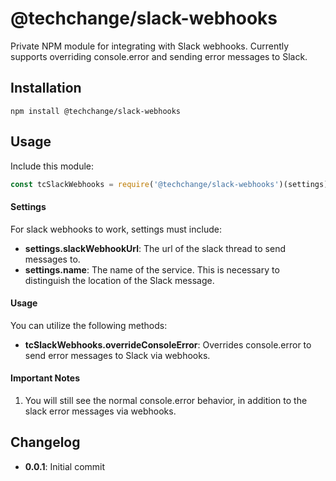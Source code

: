 @techchange/slack-webhooks
==========================

Private NPM module for integrating with Slack webhooks. Currently supports overriding console.error and sending error messages to Slack. 

## Installation
```
npm install @techchange/slack-webhooks
```

## Usage
Include this module:
```javascript
const tcSlackWebhooks = require('@techchange/slack-webhooks')(settings);
```

#### Settings
For slack webhooks to work, settings must include:

- **settings.slackWebhookUrl**: The url of the slack thread to send messages to.
- **settings.name**: The name of the service. This is necessary to distinguish the location of the Slack message.

#### Usage
You can utilize the following methods:

- **tcSlackWebhooks.overrideConsoleError**: Overrides console.error to send error messages to Slack via webhooks.

#### Important Notes

1. You will still see the normal console.error behavior, in addition to the slack error messages via webhooks.

## Changelog
- **0.0.1**: Initial commit
